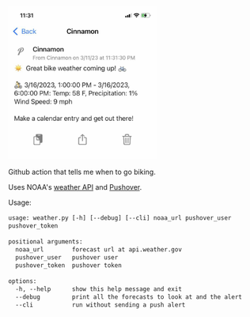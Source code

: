 <img src="screenshot.jpg" width=300/>

Github action that tells me when to go biking.

Uses NOAA's [weather API](https://www.weather.gov/documentation/services-web-api) and [Pushover](https://pushover.net/).

Usage:
```
usage: weather.py [-h] [--debug] [--cli] noaa_url pushover_user pushover_token

positional arguments:
  noaa_url        forecast url at api.weather.gov
  pushover_user   pushover user
  pushover_token  pushover token

options:
  -h, --help      show this help message and exit
  --debug         print all the forecasts to look at and the alert
  --cli           run without sending a push alert
```
